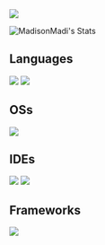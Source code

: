 <img src="https://cdn.discordapp.com/attachments/485199441767432193/1251297507301003294/minecraft_title.png?ex=666e111d&is=666cbf9d&hm=da25c65c4e6dbdb1cfbf848cbae598fa4f624d9a4240db2faf215ed43a1e3a30&" style="display: block; margin-right: auto; margin-left: auto;">

![MadisonMadi's Stats](https://github-readme-stats.vercel.app/api?username=MadisonMadi&theme=tokyonight&show_icons=true&hide_border=true&count_private=true)

## Languages
![](https://img.shields.io/badge/Java-ED8B00?style=for-the-badge&logo=oracle&logoColor=black)
![](https://img.shields.io/badge/SkriptLang-FF6666?style=for-the-badge)

## OSs
![](https://img.shields.io/badge/Windows-0078D6?style=for-the-badge&logo=windows&logoColor=white)

## IDEs
![](https://img.shields.io/badge/VS_Code-0078D4?style=for-the-badge&logo=visual%20studio%20code&logoColor=white)
![](https://img.shields.io/badge/IntelliJ_IDEA-000000.svg?style=for-the-badge&logo=intellij-idea&logoColor=white)

## Frameworks
![](https://img.shields.io/badge/gradle-02303A?style=for-the-badge&logo=gradle&logoWidth=25)
